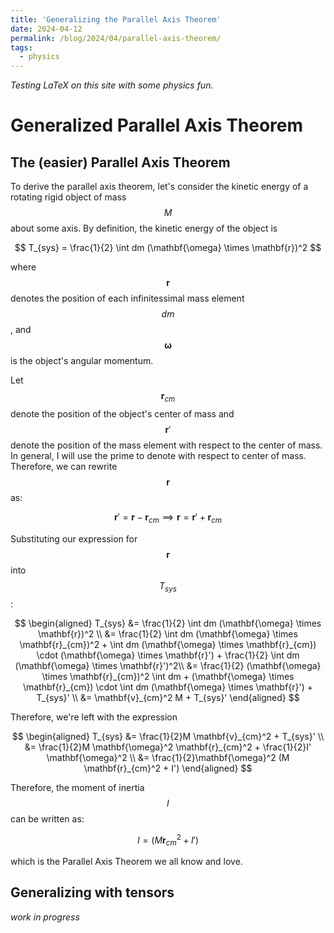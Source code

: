 ```yaml
---
title: 'Generalizing the Parallel Axis Theorem'
date: 2024-04-12
permalink: /blog/2024/04/parallel-axis-theorem/
tags:
  - physics
---
```


*Testing LaTeX on this site with some physics fun.*

# Generalized Parallel Axis Theorem
## The (easier) Parallel Axis Theorem

To derive the parallel axis theorem, let's consider the kinetic energy of a rotating rigid object of mass $$M$$ about some axis. By definition, the kinetic energy of the object is

$$
T_{sys} = \frac{1}{2} \int dm (\mathbf{\omega} \times \mathbf{r})^2
$$

where $$\mathbf{r}$$ denotes the position of each infinitessimal mass element $$dm$$, and $$\mathbf{\omega}$$ is the object's angular momentum.

Let $$\mathbf{r}_{cm}$$ denote the position of the object's center of mass and $$\mathbf{r}'$$ denote the position of the mass element with respect to the center of mass. In general, I will use the prime to denote with respect to center of mass. Therefore, we can rewrite $$\mathbf{r}$$ as:

$$
\mathbf{r}' = \mathbf{r} - \mathbf{r}_{cm} \implies \mathbf{r} = \mathbf{r}' + \mathbf{r}_{cm}
$$

Substituting our expression for $$\mathbf{r}$$ into $$T_{sys}$$:

$$
\begin{aligned}
 T_{sys} &= \frac{1}{2} \int dm (\mathbf{\omega} \times \mathbf{r})^2 \\ 
 &= \frac{1}{2} \int dm (\mathbf{\omega} \times \mathbf{r}_{cm})^2 + \int dm (\mathbf{\omega} \times \mathbf{r}_{cm}) \cdot (\mathbf{\omega} \times \mathbf{r}') + \frac{1}{2} \int dm (\mathbf{\omega} \times \mathbf{r}')^2\\
 &= \frac{1}{2} (\mathbf{\omega} \times \mathbf{r}_{cm})^2 \int dm + (\mathbf{\omega} \times \mathbf{r}_{cm}) \cdot \int dm  (\mathbf{\omega} \times \mathbf{r}') + T_{sys}' \\
 &= \mathbf{v}_{cm}^2 M + T_{sys}'
 \end{aligned}
$$

Therefore, we're left with the expression

$$
\begin{aligned}
T_{sys} &= \frac{1}{2}M \mathbf{v}_{cm}^2 + T_{sys}' \\
&= \frac{1}{2}M \mathbf{\omega}^2 \mathbf{r}_{cm}^2 + \frac{1}{2}I' \mathbf{\omega}^2 \\
&= \frac{1}{2}\mathbf{\omega}^2 (M \mathbf{r}_{cm}^2 + I')
\end{aligned}
$$

Therefore, the moment of inertia $$I$$ can be written as:

$$I = (M \mathbf{r}_{cm}^2 + I')$$

which is the Parallel Axis Theorem we all know and love.

## Generalizing with tensors
*work in progress*

